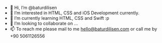 - 👋 Hi, I’m @baturdilisen
- 👀 I’m interested in HTML, CSS and iOS Development currently.
- 🌱 I’m currently learning HTML, CSS and Swift :p
- 💞️ I’m looking to collaborate on ...
- 📫 To reach me please mail to me hello@baturdilisen.com or call me by +90 5061126556

<!---
baturdilisen/baturdilisen is a ✨ special ✨ repository because its `README.md` (this file) appears on your GitHub profile.
You can click the Preview link to take a look at your changes.
--->
